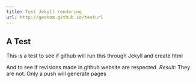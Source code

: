 ```yaml
---
title: Test Jekyll rendering
url: http://geotom.github.io/testurl
---
```


A Test
------

This is a test to see if github will run this through Jekyll and create html

And to see if revisions made in github website are respected. *Result:* They are not.  Only a push will generate pages


